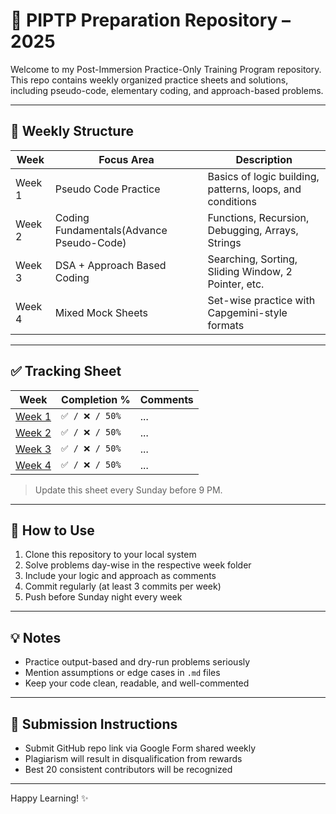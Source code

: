 # 📘 PIPTP Preparation Repository – 2025

Welcome to my Post-Immersion Practice-Only Training Program repository. This repo contains weekly organized practice sheets and solutions, including pseudo-code, elementary coding, and approach-based problems.

---

## 📅 Weekly Structure

| Week | Focus Area                  | Description |
|------|-----------------------------|-------------|
| Week 1 | Pseudo Code Practice       | Basics of logic building, patterns, loops, and conditions |
| Week 2 | Coding Fundamentals(Advance Pseudo-Code)        | Functions, Recursion, Debugging, Arrays, Strings |
| Week 3 | DSA + Approach Based Coding | Searching, Sorting, Sliding Window, 2 Pointer, etc. |
| Week 4 | Mixed Mock Sheets          | Set-wise practice with Capgemini-style formats |

---

## ✅ Tracking Sheet

| Week | Completion % | Comments |
|------|---------------|----------|
| [Week 1](https://github.com/sanjaymadaan/PostImmersion2025-PIPTP-Prep-2025/tree/main/Week1) | `✅ / ❌ / 50%` | ... |
| [Week 2](https://github.com/sanjaymadaan/PostImmersion2025-PIPTP-Prep-2025/tree/main/Week2) | `✅ / ❌ / 50%` | ... |
| [Week 3](https://github.com/sanjaymadaan/PostImmersion2025-PIPTP-Prep-2025/tree/main/Week3) | `✅ / ❌ / 50%` | ... |
| [Week 4](https://github.com/sanjaymadaan/PostImmersion2025-PIPTP-Prep-2025/tree/main/Week4) | `✅ / ❌ / 50%` | ... |

> Update this sheet every Sunday before 9 PM.

---

## 🚀 How to Use

1. Clone this repository to your local system
2. Solve problems day-wise in the respective week folder
3. Include your logic and approach as comments
4. Commit regularly (at least 3 commits per week)
5. Push before Sunday night every week

---

## 💡 Notes

- Practice output-based and dry-run problems seriously
- Mention assumptions or edge cases in `.md` files
- Keep your code clean, readable, and well-commented

---

## 📌 Submission Instructions

- Submit GitHub repo link via Google Form shared weekly
- Plagiarism will result in disqualification from rewards
- Best 20 consistent contributors will be recognized

---

Happy Learning! ✨
